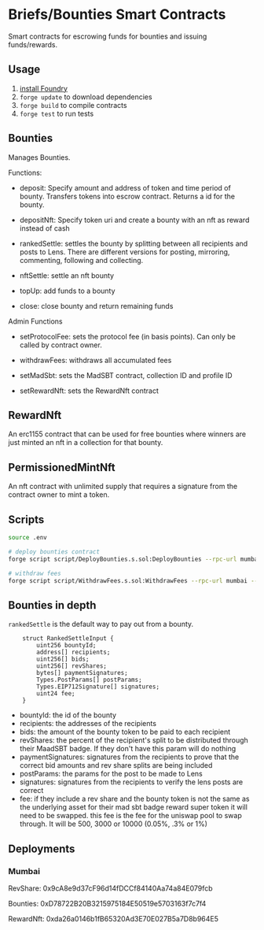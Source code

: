 # Briefs/Bounties Smart Contracts

Smart contracts for escrowing funds for bounties and issuing funds/rewards.

## Usage

1. [install Foundry](https://book.getfoundry.sh/getting-started/installation.html)
2. `forge update` to download dependencies
3. `forge build` to compile contracts
4. `forge test` to run tests

## Bounties

Manages Bounties.

Functions:

- deposit: Specify amount and address of token and time period of bounty. Transfers tokens into escrow contract. Returns a id for the bounty.

- depositNft: Specify token uri and create a bounty with an nft as reward instead of cash

- rankedSettle: settles the bounty by splitting between all recipients and posts to Lens. There are different versions for posting, mirroring, commenting, following and collecting.

- nftSettle: settle an nft bounty

- topUp: add funds to a bounty

- close: close bounty and return remaining funds

Admin Functions

- setProtocolFee: sets the protocol fee (in basis points). Can only be called by contract owner.

- withdrawFees: withdraws all accumulated fees

- setMadSbt: sets the MadSBT contract, collection ID and profile ID

- setRewardNft: sets the RewardNft contract

## RewardNft

An erc1155 contract that can be used for free bounties where winners are just minted an nft in a collection for that bounty.

## PermissionedMintNft

An nft contract with unlimited supply that requires a signature from the contract owner to mint a token.

## Scripts

```bash
source .env

# deploy bounties contract
forge script script/DeployBounties.s.sol:DeployBounties --rpc-url mumbai --broadcast --verify -vvvv

# withdraw fees
forge script script/WithdrawFees.s.sol:WithdrawFees --rpc-url mumbai --broadcast -vvvv
```

## Bounties in depth

`rankedSettle` is the default way to pay out from a bounty.

```
    struct RankedSettleInput {
        uint256 bountyId;
        address[] recipients;
        uint256[] bids;
        uint256[] revShares;
        bytes[] paymentSignatures;
        Types.PostParams[] postParams;
        Types.EIP712Signature[] signatures;
        uint24 fee;
    }
```

- bountyId: the id of the bounty
- recipients: the addresses of the recipients
- bids: the amount of the bounty token to be paid to each recipient
- revShares: the percent of the recipient's split to be distributed through their MaadSBT badge. If they don't have this param will do nothing
- paymentSignatures: signatures from the recipients to prove that the correct bid amounts and rev share splits are being included
- postParams: the params for the post to be made to Lens
- signatures: signatures from the recipients to verify the lens posts are correct
- fee: if they include a rev share and the bounty token is not the same as the underlying asset for their mad sbt badge reward super token it will need to be swapped. this fee is the fee for the uniswap pool to swap through. It will be 500, 3000 or 10000 (0.05%, .3% or 1%)

## Deployments

### Mumbai

RevShare: 0x9cA8e9d37cF96d14fDCCf84140Aa74a84E079fcb

Bounties: 0xD78722B20B3215975184E50519e5703163f7c7f4

RewardNft: 0xda26a0146b1fB65320Ad3E70E027B5a7D8b964E5
